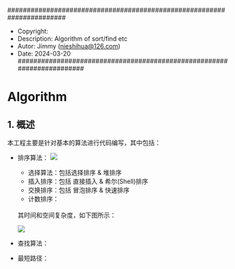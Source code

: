 #######################################################################
* Copyright: <br>
* Description: Algorithm of sort/find etc <br>
* Autor: Jimmy (nieshihua@126.com) <br>
* Date: 2024-03-20 <br>
#######################################################################

# Algorithm

## 1. 概述
本工程主要是针对基本的算法进行代码编写，其中包括：
- 排序算法：
![](https://img-blog.csdnimg.cn/ba489d8cedb74cb8acede3004c36bc5e.png)
  - 选择算法：包括选择排序 & 堆排序
  - 插入排序：包括 直接插入 & 希尔(Shell)排序
  - 交换排序：包括 冒泡排序 & 快速排序
  - 计数排序：
  
  <br>
  其时间和空间复杂度，如下图所示：
  
  ![](https://mmbiz.qpic.cn/mmbiz_png/MQ4FoG1HmnIounJsWSXZfDLJt1kG3t5V5iacJHPiaa6gvfcG5GDbOQefIrpGxKyr6DrxakdY5La68OOTDUsHt8XQ/640?wx_fmt=png&wxfrom=5&wx_lazy=1&wx_co=1)

- 查找算法：
- 最短路径：